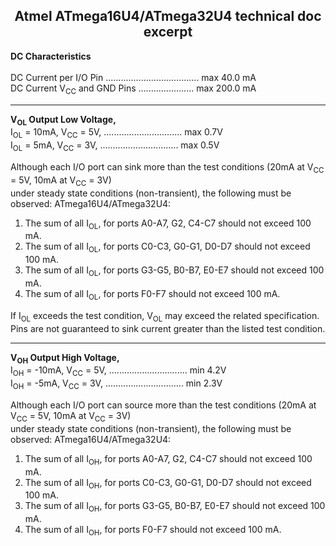 <H2 align="center"><b> Atmel ATmega16U4/ATmega32U4 technical doc excerpt </b></H2>

**DC Characteristics** <BR/> <BR/> 
DC Current per I/O Pin ..................................... max  40.0 mA <BR/>
DC Current V<sub>CC</sub> and GND Pins ...................... max 200.0 mA <BR/>

-----------------------------------------------------------------------------------------------------------------------------

**V<sub>OL</sub> Output Low Voltage,** <BR/> 
I<sub>OL</sub> = 10mA, V<sub>CC</sub> = 5V, ............................... max 0.7V <BR/>
I<sub>OL</sub> =  5mA, V<sub>CC</sub> = 3V, ............................... max 0.5V <BR/> 

Although each I/O port can sink more than the test conditions (20mA at V<sub>CC</sub> = 5V, 10mA at V<sub>CC</sub> = 3V) <BR/>
under steady state conditions (non-transient), the following must be observed: ATmega16U4/ATmega32U4: <BR/>
1. The sum of all I<sub>OL</sub>, for ports A0-A7, G2, C4-C7 should not exceed 100 mA. <BR/>
2. The sum of all I<sub>OL</sub>, for ports C0-C3, G0-G1, D0-D7 should not exceed 100 mA. <BR/>
3. The sum of all I<sub>OL</sub>, for ports G3-G5, B0-B7, E0-E7 should not exceed 100 mA. <BR/>
4. The sum of all I<sub>OL</sub>, for ports F0-F7 should not exceed 100 mA. <BR/> 
 
If I<sub>OL</sub> exceeds the test condition, V<sub>OL</sub> may exceed the related specification. <BR/> 
Pins are not guaranteed to sink current greater than the listed test condition. <BR/>

-----------------------------------------------------------------------------------------------------------------------------

**V<sub>OH</sub> Output High Voltage,** <BR/>
I<sub>OH</sub> = -10mA, V<sub>CC</sub> = 5V, ............................... min 4.2V <BR/>
I<sub>OH</sub> =  -5mA, V<sub>CC</sub> = 3V, ............................... min 2.3V <BR/>

Although each I/O port can source more than the test conditions (20mA at V<sub>CC</sub> = 5V, 10mA at V<sub>CC</sub> = 3V) <BR/>
under steady state conditions (non-transient), the following must be observed: ATmega16U4/ATmega32U4: <BR/>
1. The sum of all I<sub>OH</sub>, for ports A0-A7, G2, C4-C7 should not exceed 100 mA. <BR/>
2. The sum of all I<sub>OH</sub>, for ports C0-C3, G0-G1, D0-D7 should not exceed 100 mA. <BR/>
3. The sum of all I<sub>OH</sub>, for ports G3-G5, B0-B7, E0-E7 should not exceed 100 mA. <BR/>
4. The sum of all I<sub>OH</sub>, for ports F0-F7 should not exceed 100 mA. <BR/>
